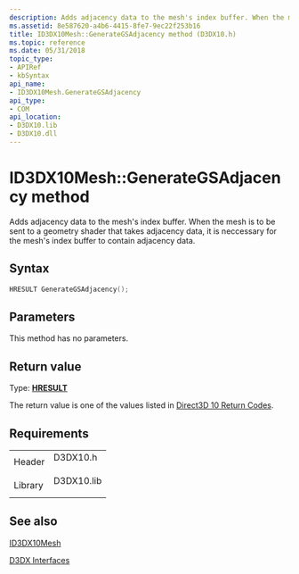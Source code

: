 ```yaml
---
description: Adds adjacency data to the mesh's index buffer. When the mesh is to be sent to a geometry shader that takes adjacency data, it is neccessary for the mesh's index buffer to contain adjacency data.
ms.assetid: 8e587620-a4b6-4415-8fe7-9ec22f253b16
title: ID3DX10Mesh::GenerateGSAdjacency method (D3DX10.h)
ms.topic: reference
ms.date: 05/31/2018
topic_type: 
- APIRef
- kbSyntax
api_name: 
- ID3DX10Mesh.GenerateGSAdjacency
api_type: 
- COM
api_location: 
- D3DX10.lib
- D3DX10.dll
---
```


# ID3DX10Mesh::GenerateGSAdjacency method

Adds adjacency data to the mesh's index buffer. When the mesh is to be sent to a geometry shader that takes adjacency data, it is neccessary for the mesh's index buffer to contain adjacency data.

## Syntax


```C++
HRESULT GenerateGSAdjacency();
```



## Parameters

This method has no parameters.

## Return value

Type: **[**HRESULT**](https://msdn.microsoft.com/library/Bb401631(v=MSDN.10).aspx)**

The return value is one of the values listed in [Direct3D 10 Return Codes](d3d10-graphics-reference-returnvalues.md).

## Requirements



|                    |                                                                                       |
|--------------------|---------------------------------------------------------------------------------------|
| Header<br/>  | <dl> <dt>D3DX10.h</dt> </dl>   |
| Library<br/> | <dl> <dt>D3DX10.lib</dt> </dl> |



## See also

<dl> <dt>

[ID3DX10Mesh](id3dx10mesh.md)
</dt> <dt>

[D3DX Interfaces](d3d10-graphics-reference-d3dx10-interfaces.md)
</dt> </dl>

 

 




